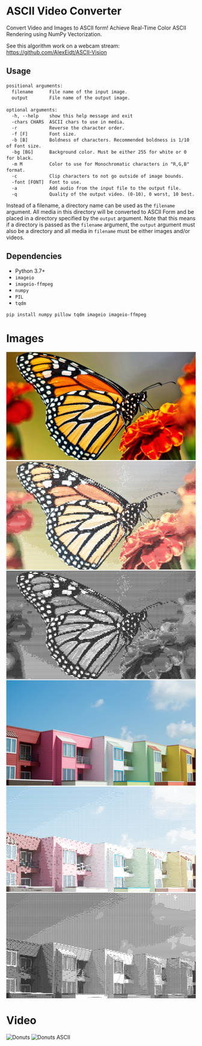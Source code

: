# ASCII Video Converter

Convert Video and Images to ASCII form! Achieve Real-Time Color ASCII Rendering using NumPy Vectorization.

See this algorithm work on a webcam stream: https://github.com/AlexEidt/ASCII-Vision

## Usage

```
positional arguments:
  filename      File name of the input image.
  output        File name of the output image.

optional arguments:
  -h, --help    show this help message and exit
  -chars CHARS  ASCII chars to use in media.
  -r            Reverse the character order.
  -f [F]        Font size.
  -b [B]        Boldness of characters. Recommended boldness is 1/10 of Font size.
  -bg [BG]      Background color. Must be either 255 for white or 0 for black.
  -m M          Color to use for Monochromatic characters in "R,G,B" format.
  -c            Clip characters to not go outside of image bounds.
  -font [FONT]  Font to use.
  -a            Add audio from the input file to the output file.
  -q            Quality of the output video. (0-10), 0 worst, 10 best.
```

Instead of a filename, a directory name can be used as the `filename` argument. All media in this directory will be converted to ASCII Form and be placed in a directory specified by the `output` argument. Note that this means if a directory is passed as the `filename` argument, the `output` argument must also be a directory and all media in `filename` must be either images and/or videos.

## Dependencies

* Python 3.7+
* `imageio`
* `imageio-ffmpeg`
* `numpy`
* `PIL`
* `tqdm`

```
pip install numpy pillow tqdm imageio imageio-ffmpeg
```

# Images

<img src="Documentation/butterfly.jpg" alt="Butterfly" />

<img src="Documentation/butterfly-ascii-color.png" alt="Butterfly ASCII Color" />

<img src="Documentation/butterfly-ascii-mono.png" alt="Butterfly ASCII Monochrome" />


<img src="Documentation/houses.jpg" alt="Houses" />

<img src="Documentation/houses-ascii-color.png" alt="Houses ASCII Color" />

<img src="Documentation/houses-ascii-mono.png" alt="Houses ASCII Monochrome" />


# Video

<img src="Documentation/donuts.gif" alt="Donuts">

<img src="Documentation/donuts-ascii.gif" alt="Donuts ASCII">

